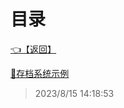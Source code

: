 # 目录  


[👈【返回】](/--目录--/Unity笔记/游戏性系统/--目录--游戏性系统)  


[📜存档系统示例](/Unity笔记/游戏性系统/存档系统/存档系统示例)  







> 2023/8/15 14:18:53
